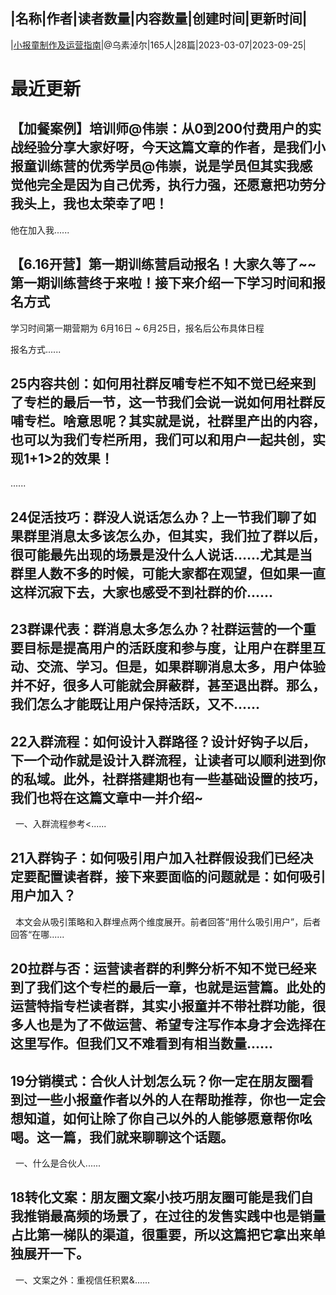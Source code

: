 |名称|作者|读者数量|内容数量|创建时间|更新时间|
---
|[小报童制作及运营指南](https://xiaobot.net/p/xbot?refer=0b133df9-27dc-423b-8101-639049001c13)|@乌素淖尔|165人|28篇|2023-03-07|2023-09-25|

# 最近更新
## 【加餐案例】培训师@伟崇：从0到200付费用户的实战经验分享大家好呀，今天这篇文章的作者，是我们小报童训练营的优秀学员@伟崇，说是学员但其实我感觉他完全是因为自己优秀，执行力强，还愿意把功劳分我头上，我也太荣幸了吧！

他在加入我......
## 【6.16开营】第一期训练营启动报名！大家久等了~~第一期训练营终于来啦！接下来介绍一下学习时间和报名方式

学习时间第一期营期为 6月16日 ~ 6月25日，报名后公布具体日程

报名方式......
## 25内容共创：如何用社群反哺专栏不知不觉已经来到了专栏的最后一节，这一节我们会说一说如何用社群反哺专栏。啥意思呢？其实就是说，社群里产出的内容，也可以为我们专栏所用，我们可以和用户一起共创，实现1+1&gt;2的效果！
......
## 24促活技巧：群没人说话怎么办？上一节我们聊了如果群里消息太多该怎么办，但其实，我们拉了群以后，很可能最先出现的场景是没什么人说话……尤其是当群里人数不多的时候，可能大家都在观望，但如果一直这样沉寂下去，大家也感受不到社群的价......
## 23群课代表：群消息太多怎么办？社群运营的一个重要目标是提高用户的活跃度和参与度，让用户在群里互动、交流、学习。但是，如果群聊消息太多，用户体验并不好，很多人可能就会屏蔽群，甚至退出群。那么，我们怎么才能既让用户保持活跃，又不......
## 22入群流程：如何设计入群路径？设计好钩子以后，下一个动作就是设计入群流程，让读者可以顺利进到你的私域。此外，社群搭建期也有一些基础设置的技巧，我们也将在这篇文章中一并介绍~
&nbsp;
一、入群流程参考<......
## 21入群钩子：如何吸引用户加入社群假设我们已经决定要配置读者群，接下来要面临的问题就是：如何吸引用户加入？
&nbsp;
本文会从吸引策略和入群埋点两个维度展开。前者回答“用什么吸引用户”，后者回答“在哪......
## 20拉群与否：运营读者群的利弊分析不知不觉已经来到了我们这个专栏的最后一章，也就是运营篇。此处的运营特指专栏读者群，其实小报童并不带社群功能，很多人也是为了不做运营、希望专注写作本身才会选择在这里写作。但我们又不难看到有相当数量......
## 19分销模式：合伙人计划怎么玩？你一定在朋友圈看到过一些小报童作者以外的人在帮助推荐，你也一定会想知道，如何让除了你自己以外的人能够愿意帮你吆喝。这一篇，我们就来聊聊这个话题。
&nbsp;
一、什么是合伙人......
## 18转化文案：朋友圈文案小技巧朋友圈可能是我们自我推销最高频的场景了，在过往的发售实践中也是销量占比第一梯队的渠道，很重要，所以这篇把它拿出来单独展开一下。
&nbsp;
一、文案之外：重视信任积累&......

